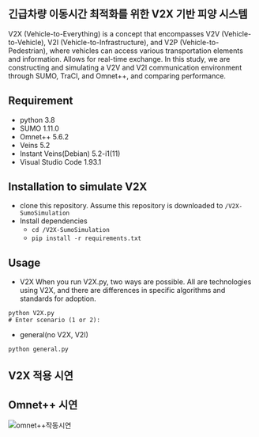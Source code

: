 ## 긴급차량 이동시간 최적화를 위한 V2X 기반 피양 시스템
V2X (Vehicle-to-Everything) is a concept that encompasses V2V (Vehicle-to-Vehicle), V2I (Vehicle-to-Infrastructure), and V2P (Vehicle-to-Pedestrian), where vehicles can access various transportation elements and information. Allows for real-time exchange. In this study, we are constructing and simulating a V2V and V2I communication environment through SUMO, TraCI, and Omnet++, and comparing performance.

## Requirement
- python 3.8
- SUMO 1.11.0
- Omnet++ 5.6.2
- Veins 5.2
- Instant Veins(Debian) 5.2-i1(11)
- Visual Studio Code 1.93.1


## Installation to simulate V2X
- clone this repository. Assume this repository is downloaded to `/V2X-SumoSimulation`
- Install dependencies
  - `cd /V2X-SumoSimulation`
  - `pip install -r requirements.txt`

## Usage
- V2X
When you run V2X.py, two ways are possible. All are technologies using V2X, and there are differences in specific algorithms and standards for adoption.
```
python V2X.py
# Enter scenario (1 or 2): 
```

- general(no V2X, V2I)
```
python general.py
```

## V2X 적용 시연

## Omnet++ 시연
![omnet++작동시연](https://github.com/user-attachments/assets/242e4650-4a77-470b-9f3c-7cb6ddaeee61)
